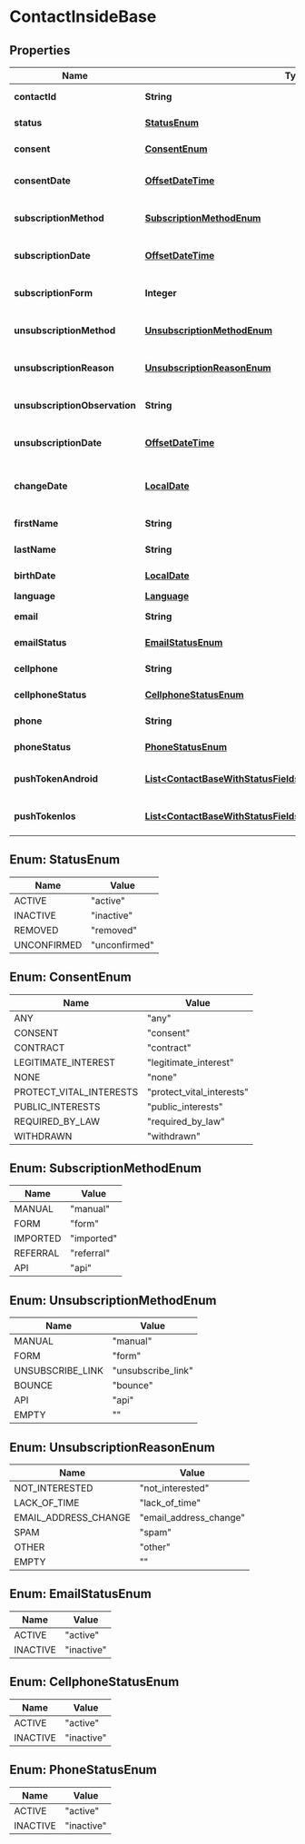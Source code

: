 

# ContactInsideBase

## Properties

Name | Type | Description | Notes
------------ | ------------- | ------------- | -------------
**contactId** | **String** |  |  [optional] [readonly]
**status** | [**StatusEnum**](#StatusEnum) | Status of the contact |  [optional]
**consent** | [**ConsentEnum**](#ConsentEnum) | Contact consent |  [optional] [readonly]
**consentDate** | [**OffsetDateTime**](OffsetDateTime.md) | Date and hour of the contact consent |  [optional] [readonly]
**subscriptionMethod** | [**SubscriptionMethodEnum**](#SubscriptionMethodEnum) | Contact subscription method |  [optional] [readonly]
**subscriptionDate** | [**OffsetDateTime**](OffsetDateTime.md) | Date and hour of the contact subscription |  [optional] [readonly]
**subscriptionForm** | **Integer** | Contact subscription form |  [optional] [readonly]
**unsubscriptionMethod** | [**UnsubscriptionMethodEnum**](#UnsubscriptionMethodEnum) | Contact unsubscription method |  [optional] [readonly]
**unsubscriptionReason** | [**UnsubscriptionReasonEnum**](#UnsubscriptionReasonEnum) | Contact unsubscription reason |  [optional] [readonly]
**unsubscriptionObservation** | **String** | Contact unsubscription observation |  [optional] [readonly]
**unsubscriptionDate** | [**OffsetDateTime**](OffsetDateTime.md) | Contact unsubscription date |  [optional] [readonly]
**changeDate** | [**LocalDate**](LocalDate.md) | Last modification date of the contact |  [optional] [readonly]
**firstName** | **String** | First name of the contact |  [optional]
**lastName** | **String** | Last name of the contact |  [optional]
**birthDate** | [**LocalDate**](LocalDate.md) | Birth date of the contact |  [optional]
**language** | [**Language**](Language.md) |  |  [optional]
**email** | **String** | Email of the contact |  [optional]
**emailStatus** | [**EmailStatusEnum**](#EmailStatusEnum) | Email channel status |  [optional] [readonly]
**cellphone** | **String** | Cellphone of the contact |  [optional]
**cellphoneStatus** | [**CellphoneStatusEnum**](#CellphoneStatusEnum) | Cellphone channel status |  [optional] [readonly]
**phone** | **String** | Phone of the contact |  [optional]
**phoneStatus** | [**PhoneStatusEnum**](#PhoneStatusEnum) | Phone channel status |  [optional] [readonly]
**pushTokenAndroid** | [**List&lt;ContactBaseWithStatusFieldsSchemaBasePushTokenAndroid&gt;**](ContactBaseWithStatusFieldsSchemaBasePushTokenAndroid.md) | Android push token of the contact |  [optional]
**pushTokenIos** | [**List&lt;ContactBaseWithStatusFieldsSchemaBasePushTokenIos&gt;**](ContactBaseWithStatusFieldsSchemaBasePushTokenIos.md) | IOS push token of the contact |  [optional]



## Enum: StatusEnum

Name | Value
---- | -----
ACTIVE | &quot;active&quot;
INACTIVE | &quot;inactive&quot;
REMOVED | &quot;removed&quot;
UNCONFIRMED | &quot;unconfirmed&quot;



## Enum: ConsentEnum

Name | Value
---- | -----
ANY | &quot;any&quot;
CONSENT | &quot;consent&quot;
CONTRACT | &quot;contract&quot;
LEGITIMATE_INTEREST | &quot;legitimate_interest&quot;
NONE | &quot;none&quot;
PROTECT_VITAL_INTERESTS | &quot;protect_vital_interests&quot;
PUBLIC_INTERESTS | &quot;public_interests&quot;
REQUIRED_BY_LAW | &quot;required_by_law&quot;
WITHDRAWN | &quot;withdrawn&quot;



## Enum: SubscriptionMethodEnum

Name | Value
---- | -----
MANUAL | &quot;manual&quot;
FORM | &quot;form&quot;
IMPORTED | &quot;imported&quot;
REFERRAL | &quot;referral&quot;
API | &quot;api&quot;



## Enum: UnsubscriptionMethodEnum

Name | Value
---- | -----
MANUAL | &quot;manual&quot;
FORM | &quot;form&quot;
UNSUBSCRIBE_LINK | &quot;unsubscribe_link&quot;
BOUNCE | &quot;bounce&quot;
API | &quot;api&quot;
EMPTY | &quot;&quot;



## Enum: UnsubscriptionReasonEnum

Name | Value
---- | -----
NOT_INTERESTED | &quot;not_interested&quot;
LACK_OF_TIME | &quot;lack_of_time&quot;
EMAIL_ADDRESS_CHANGE | &quot;email_address_change&quot;
SPAM | &quot;spam&quot;
OTHER | &quot;other&quot;
EMPTY | &quot;&quot;



## Enum: EmailStatusEnum

Name | Value
---- | -----
ACTIVE | &quot;active&quot;
INACTIVE | &quot;inactive&quot;



## Enum: CellphoneStatusEnum

Name | Value
---- | -----
ACTIVE | &quot;active&quot;
INACTIVE | &quot;inactive&quot;



## Enum: PhoneStatusEnum

Name | Value
---- | -----
ACTIVE | &quot;active&quot;
INACTIVE | &quot;inactive&quot;



